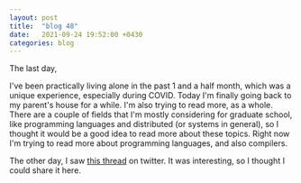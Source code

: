```yaml
---
layout: post
title:  "blog 48"
date:   2021-09-24 19:52:00 +0430
categories: blog
---
```


The last day,

I've been practically living alone in the past 1 and a half month, which was a unique experience, especially during COVID. Today I'm finally going back to my parent's house for a while.
I'm also trying to read more, as a whole. There are a couple of fields that I'm mostly considering for graduate school, like programming languages and distributed (or systems in general), so I thought it would be a good idea to read more about these topics. Right now I'm trying to read more about programming languages, and also compilers.

The other day, I saw [this thread](https://twitter.com/G_S_Bhogal/status/1438972527838117895) on twitter. It was interesting, so I thought I could share it here.

